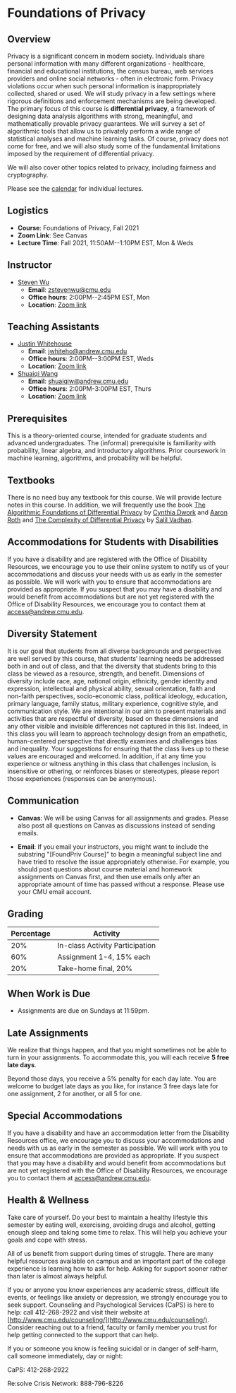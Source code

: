 # Foundations of Privacy

## Overview

Privacy is a significant concern in modern society. Individuals share
personal information with many different organizations - healthcare,
financial and educational institutions, the census bureau, web
services providers and online social networks - often in electronic
form. Privacy violations occur when such personal information is
inappropriately collected, shared or used. We will study privacy in a
few settings where rigorous definitions and enforcement mechanisms are
being developed. The primary focus of this course is **differential
privacy**, a framework of designing data analysis algorithms with
strong, meaningful, and mathematically provable privacy guarantees. We
will survey a set of algorithmic tools that allow us to privately
perform a wide range of statistical analyses and machine learning
tasks. Of course, privacy does not come for free, and we will also
study some of the fundamental limitations imposed by the requirement
of differential privacy. 


We will also cover other topics related to privacy, including fairness
and cryptography.

Please see the [calendar](calendar.md) for individual lectures.



## Logistics
- **Course**: Foundations of Privacy, Fall 2021
- **Zoom Link**: See Canvas
- **Lecture Time**: Fall 2021, 11:50AM--1:10PM EST, Mon & Weds


## Instructor
  - [Steven Wu](https://zstevenwu.com)
    - **Email**: [zstevenwu@cmu.edu](mailto:zstevenwu@cmu.edu)
    - **Office hours**: 2:00PM--2:45PM EST, Mon
    - **Location**: [Zoom link](https://cmu.zoom.us/j/95672139719?pwd=Ly9wbzFpSHBOdmcwQUlzZzBxY2V2UT09)

## Teaching Assistants
  - [Justin Whitehouse](https://www.cs.cmu.edu/~jwhiteho/)
	- **Email**: [jwhiteho@andrew.cmu.edu](mailto:jwhiteho@andrew.cmu.edu)
	- **Office hours**: 2:00PM--3:00PM EST, Weds
	- **Location**: [Zoom link](https://cmu.zoom.us/j/98090085711?pwd=WTBMUWs3NWhKYk1nQUlUdHZtS3ZpQT09)
  - [Shuaiqi Wang](https://www.andrew.cmu.edu/user/gfanti/team/)
	- **Email**: [shuaiqiw@andrew.cmu.edu](mailto:shuaiqiw@andrew.cmu.edu)
	- **Office hours**: 2:00PM-3:00PM EST, Thurs
	- **Location**: [Zoom link](https://cmu.zoom.us/j/94767205743?pwd=UVdnQmI5bmE1a0RIaUdBZlZLdzZ3UT09)



## Prerequisites
This is a theory-oriented course, intended for graduate students and
advanced undergraduates. The (informal) prerequisite is familiarity
with probability, linear algebra, and introductory algorithms. Prior
coursework in machine learning, algorithms, and probability will be
helpful.

## Textbooks
There is no need buy any textbook for this course. We will provide
lecture notes in this course. In addition, we will frequently use the
book [The Algorithmic Foundations of Differential
Privacy](https://www.cis.upenn.edu/~aaroth/Papers/privacybook.pdf) by
[Cynthia
Dwork](https://www.microsoft.com/en-us/research/people/dwork/) and
[Aaron Roth](https://www.cis.upenn.edu/~aaroth/) and [The Complexity
of Differential
Privacy](https://privacytools.seas.harvard.edu/files/privacytools/files/complexityprivacy_1.pdf)
by [Salil Vadhan](https://salil.seas.harvard.edu/).


## Accommodations for Students with Disabilities
If you have a disability and are registered with the Office of
Disability Resources, we encourage you to use their online system to
notify us of your accommodations and discuss your needs with us as
early in the semester as possible. We will work with you to ensure
that accommodations are provided as appropriate. If you suspect that
you may have a disability and would benefit from accommodations but
are not yet registered with the Office of Disability Resources, we
encourage you to contact them at
[access@andrew.cmu.edu](access@andrew.cmu.edu).

## Diversity Statement
It is our goal that students from all diverse backgrounds and
perspectives are well served by this course, that students’ learning
needs be addressed both in and out of class, and that the diversity
that students bring to this class be viewed as a resource, strength,
and benefit. Dimensions of diversity include race, age, national
origin, ethnicity, gender identity and expression, intellectual and
physical ability, sexual orientation, faith and non-faith
perspectives, socio-economic class, political ideology, education,
primary language, family status, military experience, cognitive style,
and communication style. We are intentional in our aim to present
materials and activities that are respectful of diversity, based on
these dimensions and any other visible and invisible differences not
captured in this list. Indeed, in this class you will learn to
approach technology design from an empathetic, human-centered
perspective that directly examines and challenges bias and
inequality. Your suggestions for ensuring that the class lives up to
these values are encouraged and welcomed. In addition, if at any time
you experience or witness anything in this class that challenges
inclusion, is insensitive or othering, or reinforces biases or
stereotypes, please report those experiences (responses can be
anonymous).


## Communication

- **Canvas**: We will be using Canvas for all assignments and grades.
Please also post all questions on Canvas as discussions instead of
sending emails.

-  **Email**: If you email your instructors, you might want to include
  the substring "[FoundPriv Course]" to begin a meaningful subject
  line and have tried to resolve the issue appropriately
  otherwise. For example, you should post questions about course
  material and homework assignments on Canvas first, and then use
  emails only after an appropriate amount of time has passed without a
  response. Please use your CMU email account.





## Grading


Percentage | Activity  | 
------|-----|
20%| In-class Activity Participation|
60%| Assignment 1-4, 15% each|
	20%| Take-home final, 20% |


## When Work is Due
- Assignments are due on Sundays at 11:59pm. 


## Late Assignments
We realize that things happen, and that you might sometimes not be
able to turn in your assignments. To accommodate this, you will each
receive **5 free late days**.

Beyond those days, you receive a 5% penalty for each day late.  You
are welcome to budget late days as you like, for instance 3 free days
late for one assignment, 2 for another, or all 5 for one.

## Special Accommodations
If you have a disability and have an accommodation letter from the
Disability Resources office, we encourage you to discuss your
accommodations and needs with us as early in the semester as
possible. We will work with you to ensure that accommodations are
provided as appropriate. If you suspect that you may have a disability
and would benefit from accommodations but are not yet registered with
the Office of Disability Resources, we encourage you to contact them
at [access@andrew.cmu.edu](mailto:access@andrew.cmu.edu).


## Health & Wellness
Take care of yourself. Do your best to maintain a healthy lifestyle
this semester by eating well, exercising, avoiding drugs and alcohol,
getting enough sleep and taking some time to relax. This will help you
achieve your goals and cope with stress.

All of us benefit from support during times of struggle. There are
many helpful resources available on campus and an important part of
the college experience is learning how to ask for help. Asking for
support sooner rather than later is almost always helpful.

If you or anyone you know experiences any academic stress, difficult
life events, or feelings like anxiety or depression, we strongly
encourage you to seek support. Counseling and Psychological Services
(CaPS) is here to help: call 412-268-2922 and visit their website at
[http://www.cmu.edu/counseling/](http://www.cmu.edu/counseling/). Consider
reaching out to a friend, faculty or family member you trust for help
getting connected to the support that can help.

If you or someone you know is feeling suicidal or in danger of
self-harm, call someone immediately, day or night:

CaPS: 412-268-2922

Re:solve Crisis Network: 888-796-8226
